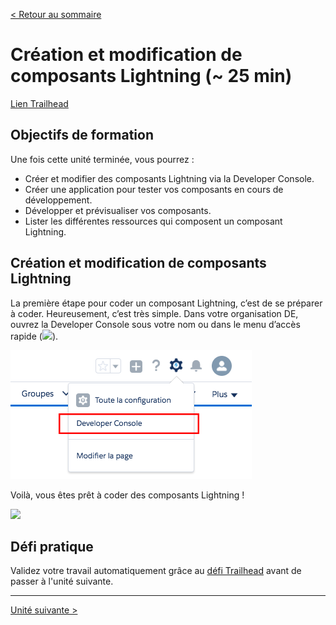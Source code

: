 [&lt; Retour au sommaire](../README.md)

# Création et modification de composants Lightning (~ 25 min)
[Lien Trailhead](https://trailhead.salesforce.com/fr/modules/lex_dev_lc_basics/units/lex_dev_lc_basics_create)

## Objectifs de formation
Une fois cette unité terminée, vous pourrez :
- Créer et modifier des composants Lightning via la Developer Console.
- Créer une application pour tester vos composants en cours de développement.
- Développer et prévisualiser vos composants.
- Lister les différentes ressources qui composent un composant Lightning.


## Création et modification de composants Lightning
La première étape pour coder un composant Lightning, c’est de se préparer à coder. Heureusement, c’est très simple. Dans votre organisation DE, ouvrez la Developer Console sous votre nom ou dans le menu d’accès rapide (<img src="https://res.cloudinary.com/hy4kyit2a/image/upload/doc/trailhead/fr-fr02e863126fef084a82dc1f96dea047ff.png"/>).

<img src="03/launch-dev-console.png"/>

Voilà, vous êtes prêt à coder des composants Lightning !

<img src="https://res.cloudinary.com/hy4kyit2a/image/upload/doc/trailhead/fr-frb90fd9141862cecdadec3a1deb20e278.png"/>


## Défi pratique
Validez votre travail automatiquement grâce au [défi Trailhead](https://trailhead.salesforce.com/fr/modules/lex_dev_lc_basics/units/lex_dev_lc_basics_create#challenge) avant de passer à l'unité suivante.

---
[Unité suivante &gt;](04.md)
